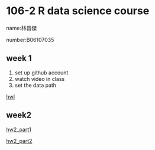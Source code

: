 ﻿
# 106-2 R data science course

name:林昌傑

number:B06107035
## week 1
  1. set up github account
  2. watch video in class
  3. set the data path 



[hwl](https://jerry882612.github.io/Jerry882612/Week1/hw1.html)
## week2

[hw2_part1](https://jerry882612.github.io/Jerry882612/week2/hw2_part1.html)

[hw2_part2](https://jerry882612.github.io/Jerry882612/week2/hw2_part2.html)
